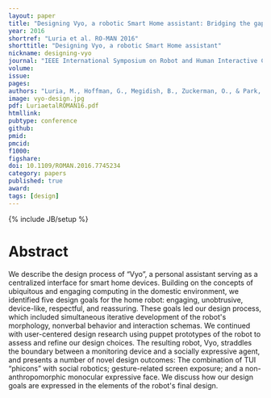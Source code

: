 ```yaml
---
layout: paper
title: "Designing Vyo, a robotic Smart Home assistant: Bridging the gap between device and social agent"
year: 2016
shortref: "Luria et al. RO-MAN 2016"
shorttitle: "Designing Vyo, a robotic Smart Home assistant"
nickname: designing-vyo
journal: "IEEE International Symposium on Robot and Human Interactive Communication (RO-MAN)"
volume:
issue:
pages:
authors: "Luria, M., Hoffman, G., Megidish, B., Zuckerman, O., & Park, S."
image: vyo-design.jpg
pdf: LuriaetalROMAN16.pdf
htmllink: 
pubtype: conference
github:
pmid:  
pmcid:
f1000:
figshare:
doi: 10.1109/ROMAN.2016.7745234
category: papers
published: true
award: 
tags: [design]
---
```

{% include JB/setup %}

# Abstract

We describe the design process of “Vyo”, a personal assistant serving as a centralized interface for smart home devices. Building on the concepts of ubiquitous and engaging computing in the domestic environment, we identified five design goals for the home robot: engaging, unobtrusive, device-like, respectful, and reassuring. These goals led our design process, which included simultaneous iterative development of the robot's morphology, nonverbal behavior and interaction schemas. We continued with user-centered design research using puppet prototypes of the robot to assess and refine our design choices. The resulting robot, Vyo, straddles the boundary between a monitoring device and a socially expressive agent, and presents a number of novel design outcomes: The combination of TUI “phicons” with social robotics; gesture-related screen exposure; and a non-anthropomorphic monocular expressive face. We discuss how our design goals are expressed in the elements of the robot's final design.
